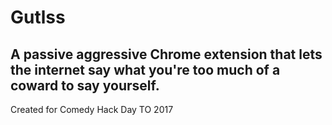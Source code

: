 # Gutlss

## A passive aggressive Chrome extension that lets the internet say what you're too much of a coward to say yourself.

Created for Comedy Hack Day TO 2017